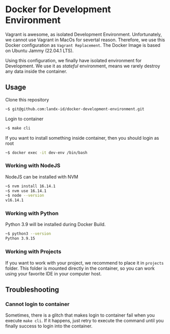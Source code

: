 # Docker for Development Environment

Vagrant is awesome, as isolated Development Environment. Unfortunately, we cannot use Vagrant in MacOs for severtal reason. Therefore, we use this Docker configuration as `Vagrant Replacement`. The Docker Image is based on Ubuntu Jammy (22.04.1 LTS).

Using this configuration, we finally have isolated environment for Development. We use it as *stateful* environment, means we rarely destroy any data inside the container.

## Usage

Clone this repository

```bash
~$ git@github.com:landx-id/docker-development-environment.git
```

Login to container

```bash
~$ make cli
```

If you want to install something inside container, then you should login as root

```bash
~$ docker exec -it dev-env /bin/bash
```

### Working with NodeJS

NodeJS can be installed with NVM 

```bash
~$ nvm install 16.14.1
~$ nvm use 16.14.1
~$ node --version
v16.14.1
```

### Working with Python

Python 3.9 will be installed during Docker Build.

```bash
~$ python3 --version
Python 3.9.15
```

### Working with Projects

If you want to work with your project, we recommend to place it in `projects` folder. This folder is mounted directly in the container, so you can work using your favorite IDE in your computer host.

## Troubleshooting


### Cannot login to container

Sometimes, there is a glitch that makes login to container fail when you execute `make cli`. If it happens, just retry to execute the command until you finally success to login into the container.